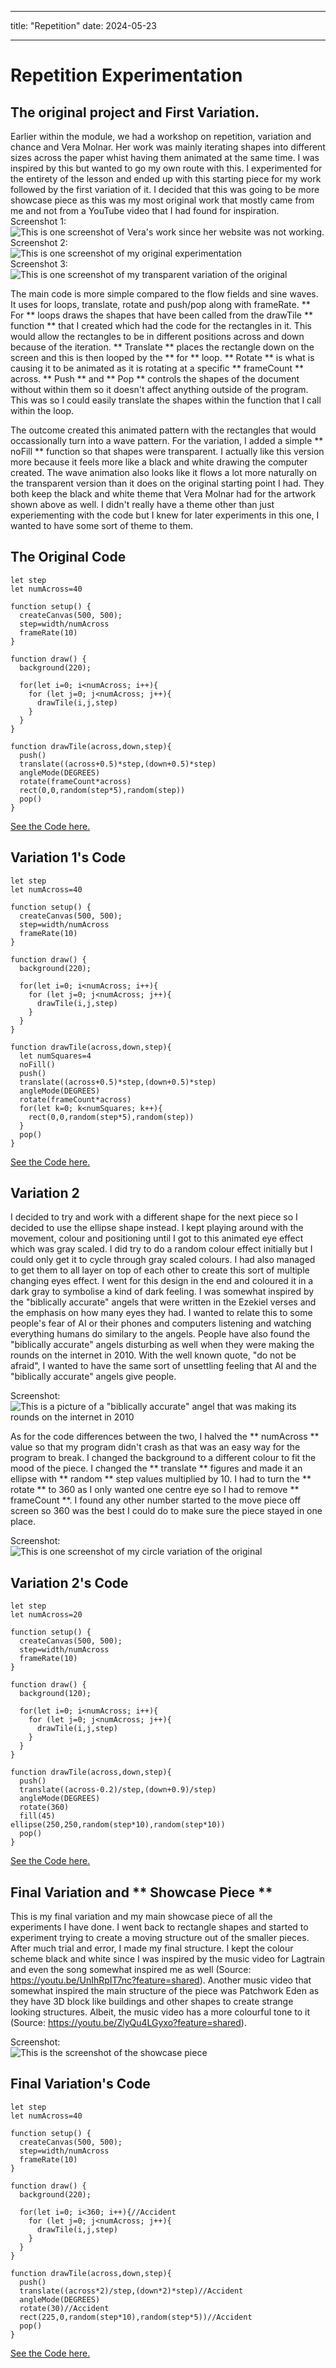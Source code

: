 - - -
title: "Repetition"
date: 2024-05-23
- - -
# Repetition Experimentation
## The original project and First Variation.
Earlier within the module, we had a workshop on repetition, variation and chance and Vera Molnar. Her work was mainly iterating shapes into different sizes across the paper whist having them animated at the same time. I was inspired by this but wanted to go my own route with this. I experimented for the entirety of the lesson and ended up with this starting piece for my work followed by the first variation of it. I decided that this was going to be more showcase piece as this was my most original work that mostly came from me and not from a YouTube video that I had found for inspiration.
Screenshot 1: <br>
![This is one screenshot of Vera's work since her website was not working.](/skills-github-pages/images/vera-molnar-example-work.png)<br>
Screenshot 2: <br>
![This is one screenshot of my original experimentation](/skills-github-pages/images/repetition-original-screenshot.png)<br>
Screenshot 3: <br>
![This is one screenshot of my transparent variation of the original](/skills-github-pages/images/repetition-first-copy-screenshot.png)<br>

The main code is more simple compared to the flow fields and sine waves. It uses for loops, translate, rotate and push/pop along with frameRate. ** For ** loops draws the shapes that have been called from the drawTile ** function ** that I created which had the code for the rectangles in it. This would allow the rectangles to be in different positions across and down because of the iteration. ** Translate ** places the rectangle down on the screen and this is then looped by the ** for ** loop. ** Rotate ** is what is causing it to be animated as it is rotating at a specific ** frameCount ** across. ** Push ** and ** Pop ** controls the shapes of the document without within them so it doesn't affect anything outside of the program. This was so I could easily translate the shapes within the function that I call within the loop. 

The outcome created this animated pattern with the rectangles that would occassionally turn into a wave pattern. For the variation, I added a simple ** noFill ** function so that shapes were transparent. I actually like this version more because it feels more like a black and white drawing the computer created. The wave animation also looks like it flows a lot more naturally on the transparent version than it does on the original starting point I had. They both keep the black and white theme that Vera Molnar had for the artwork shown above as well. I didn't really have a theme other than just experiementing with the code but I knew for later experiments in this one, I wanted to have some sort of theme to them.
## The Original Code
```
let step
let numAcross=40

function setup() {
  createCanvas(500, 500);
  step=width/numAcross
  frameRate(10)
}

function draw() {
  background(220);
  
  for(let i=0; i<numAcross; i++){
    for (let j=0; j<numAcross; j++){
      drawTile(i,j,step)
    }
  }
}

function drawTile(across,down,step){
  push()
  translate((across+0.5)*step,(down+0.5)*step)
  angleMode(DEGREES)
  rotate(frameCount*across)
  rect(0,0,random(step*5),random(step))
  pop()
}
```
[See the Code here.](/skills-github-pages/creative-code/repetition-original/index.html)
## Variation 1's Code
```
let step
let numAcross=40

function setup() {
  createCanvas(500, 500);
  step=width/numAcross
  frameRate(10)
}

function draw() {
  background(220);
  
  for(let i=0; i<numAcross; i++){
    for (let j=0; j<numAcross; j++){
      drawTile(i,j,step)
    }
  }
}

function drawTile(across,down,step){
  let numSquares=4
  noFill()
  push()
  translate((across+0.5)*step,(down+0.5)*step)
  angleMode(DEGREES)
  rotate(frameCount*across)
  for(let k=0; k<numSquares; k++){
    rect(0,0,random(step*5),random(step))
  }
  pop()
}
```
[See the Code here.](/skills-github-pages/creative-code/repetition-first-copy/index.html)

## Variation 2
I decided to try and work with a different shape for the next piece so I decided to use the ellipse shape instead. I kept playing around with the movement, colour and positioning until I got to this animated eye effect which was gray scaled. I did try to do a random colour effect initially but I could only get it to cycle through gray scaled colours. I had also managed to get them to all layer on top of each other to create this sort of multiple changing eyes effect. I went for this design in the end and coloured it in a dark gray to symbolise a kind of dark feeling. I was somewhat inspired by the "biblically accurate" angels that were written in the Ezekiel verses and the emphasis on how many eyes they had. I wanted to relate this to some people's fear of AI or their phones and computers listening and watching everything humans do similary to the angels. People have also found the "biblically accurate" angels disturbing as well when they were making the rounds on the internet in 2010. With the well known quote, "do not be afraid", I wanted to have the same sort of unsettling feeling that AI and the "biblically accurate" angels give people.

Screenshot: <br>
![This is a picture of a "biblically accurate" angel that was making its rounds on the internet in 2010](/skills-github-pages/images/biblically-accurate-angel.webp)<br>

As for the code differences between the two, I halved the ** numAcross ** value so that my program didn't crash as that was an easy way for the program to break. I changed the background to a different colour to fit the mood of the piece. I changed the ** translate ** figures and made it an ellipse with  ** random ** step values multiplied by 10. I had to turn the ** rotate ** to 360 as I only wanted one centre eye so I had to remove ** frameCount **. I found any other number started to the move piece off screen so 360 was the best I could do to make sure the piece stayed in one place.

Screenshot: <br>
![This is one screenshot of my circle variation of the original](/skills-github-pages/images/repetition-second-copy-screenshot.png)<br>
## Variation 2's Code
```
let step
let numAcross=20

function setup() {
  createCanvas(500, 500);
  step=width/numAcross
  frameRate(10)
}

function draw() {
  background(120);
  
  for(let i=0; i<numAcross; i++){
    for (let j=0; j<numAcross; j++){
      drawTile(i,j,step)
    }
  }
}

function drawTile(across,down,step){
  push()
  translate((across-0.2)/step,(down+0.9)/step)
  angleMode(DEGREES)
  rotate(360)
  fill(45)
ellipse(250,250,random(step*10),random(step*10))
  pop()
}
```
[See the Code here.](/skills-github-pages/creative-code/repetition-second-copy/index.html)

## Final Variation and ** Showcase Piece **
This is my final variation and my main showcase piece of all the experiments I have done. I went back to rectangle shapes and started to experiment trying to create a moving structure out of the smaller pieces. After much trial and error, I made my final structure. I kept the colour scheme black and white since I was inspired by the music video for Lagtrain and even the song somewhat inspired me as well (Source: https://youtu.be/UnIhRpIT7nc?feature=shared). Another music video that somewhat inspired the main structure of the piece was Patchwork Eden as they have 3D block like buildings and other shapes to create strange looking structures. Albeit, the music video has a more colourful tone to it (Source: https://youtu.be/ZlyQu4LGyxo?feature=shared).

Screenshot: <br>
![This is the screenshot of the showcase piece](/skills-github-pages/images/repetition-final-copy-screenshot.png)

## Final Variation's Code
```
let step
let numAcross=40

function setup() {
  createCanvas(500, 500);
  step=width/numAcross
  frameRate(10)
}

function draw() {
  background(220);
  
  for(let i=0; i<360; i++){//Accident
    for (let j=0; j<numAcross; j++){
      drawTile(i,j,step)
    }
  }
}

function drawTile(across,down,step){
  push()
  translate((across*2)/step,(down*2)*step)//Accident
  angleMode(DEGREES)
  rotate(30)//Accident
  rect(225,0,random(step*10),random(step*5))//Accident
  pop()
}
```
[See the Code here.](/skills-github-pages/creative-code/repetition-final-copy/index.html)
